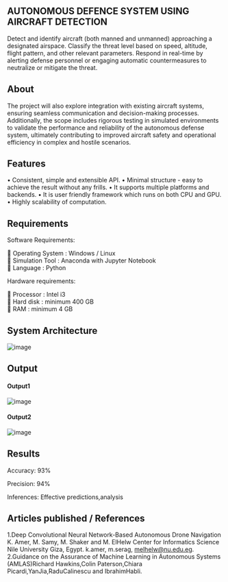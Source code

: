 ## AUTONOMOUS DEFENCE SYSTEM USING AIRCRAFT DETECTION
Detect and identify aircraft (both manned and unmanned) approaching a designated airspace.
Classify the threat level based on speed, altitude, flight pattern, and other relevant parameters.
Respond in real-time by alerting defense personnel or engaging automatic countermeasures to neutralize or mitigate the threat. 

## About
The project will also explore integration with existing aircraft systems, ensuring seamless communication and decision-making processes. Additionally, the scope includes rigorous testing in simulated environments to validate the performance and reliability of the autonomous defense system, ultimately contributing to improved aircraft safety and operational efficiency in complex and hostile scenarios.

## Features
<!--List the features of the project as shown below-->
•	Consistent, simple and extensible API.
•	Minimal structure - easy to achieve the result without any frills.
•	It supports multiple platforms and backends.
•	It is user friendly framework which runs on both CPU and GPU.
•	Highly scalability of computation.

## Requirements
<!--List the requirements of the project as shown below-->
Software Requirements:  

 Operating System	 : Windows / Linux  
	Simulation Tool  	 : Anaconda with Jupyter Notebook  
	Language		: Python  

Hardware requirements:  

	Processor   		: Intel i3  
	Hard disk  		: minimum 400 GB  
	RAM         		: minimum 4 GB  

## System Architecture
<!--Embed the system architecture diagram as shown below-->
![image](https://github.com/user-attachments/assets/6ade49a7-f85f-43d0-847d-b1dcff70d048)

## Output

<!--Embed the Output picture at respective places as shown below as shown below-->
#### Output1
![image](https://github.com/user-attachments/assets/60cd46f1-d732-48e8-8a96-2ad11e05fcbf)
#### Output2
![image](https://github.com/user-attachments/assets/9359c98f-8fb9-413e-8741-31d8dc716f04)

## Results
<!--List the results of the project as shown below-->
Accuracy: 93%  

Precision: 94%  

Inferences: Effective predictions,analysis

## Articles published / References
1.Deep Convolutional Neural Network-Based Autonomous Drone Navigation K. Amer, M. Samy, M. Shaker and M. ElHelw Center for Informatics Science Nile University Giza, Egypt. k.amer, m.serag, melhelw@nu.edu.eg.  
2.Guidance on the Assurance of Machine Learning in Autonomous Systems (AMLAS)Richard Hawkins,Colin Paterson,Chiara Picardi,YanJia,RaduCalinescu and IbrahimHabli.  
